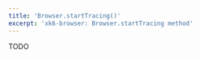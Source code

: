 ```yaml
---
title: 'Browser.startTracing()'
excerpt: 'xk6-browser: Browser.startTracing method'
---
```


<BrowserCompatibility/>

TODO